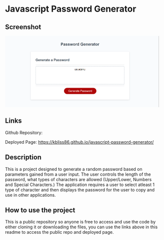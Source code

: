# Javascript Password Generator

## Screenshot
![Website header and nav bar with "hero" section](https://github.com/kbliss86/javascript-password-generator/blob/main/assets/images/password%20genny.PNG)

## Links

Github Repository:

Deployed Page: https://kbliss86.github.io/javascript-password-generator/

## Description

This is a project designed to generate a random password based on parameters gained from a user input. The user controls the length of the password, what types of characters are allowed (Upper/Lower, Numbers and Special Characters.) The application requires a user to select atleast 1 type of character and then displays the password for the user to copy and use in other applications.

## How to use the project

This is a public repository so anyone is free to access and use the code by either cloning it or downloading the files, you can use the links above in this readme to access the public repo and deployed page.
